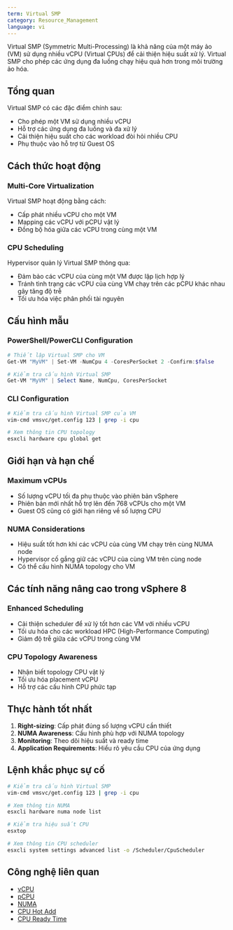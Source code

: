 ```yaml
---
term: Virtual SMP
category: Resource_Management
language: vi
---
```


Virtual SMP (Symmetric Multi-Processing) là khả năng của một máy ảo (VM) sử dụng nhiều vCPU (Virtual CPUs) để cải thiện hiệu suất xử lý. Virtual SMP cho phép các ứng dụng đa luồng chạy hiệu quả hơn trong môi trường ảo hóa.

## Tổng quan

Virtual SMP có các đặc điểm chính sau:
- Cho phép một VM sử dụng nhiều vCPU
- Hỗ trợ các ứng dụng đa luồng và đa xử lý
- Cải thiện hiệu suất cho các workload đòi hỏi nhiều CPU
- Phụ thuộc vào hỗ trợ từ Guest OS

## Cách thức hoạt động

### Multi-Core Virtualization
Virtual SMP hoạt động bằng cách:
- Cấp phát nhiều vCPU cho một VM
- Mapping các vCPU với pCPU vật lý
- Đồng bộ hóa giữa các vCPU trong cùng một VM

### CPU Scheduling
Hypervisor quản lý Virtual SMP thông qua:
- Đảm bảo các vCPU của cùng một VM được lập lịch hợp lý
- Tránh tình trạng các vCPU của cùng VM chạy trên các pCPU khác nhau gây tăng độ trễ
- Tối ưu hóa việc phân phối tài nguyên

## Cấu hình mẫu

### PowerShell/PowerCLI Configuration
```powershell
# Thiết lập Virtual SMP cho VM
Get-VM "MyVM" | Set-VM -NumCpu 4 -CoresPerSocket 2 -Confirm:$false

# Kiểm tra cấu hình Virtual SMP
Get-VM "MyVM" | Select Name, NumCpu, CoresPerSocket
```

### CLI Configuration
```bash
# Kiểm tra cấu hình Virtual SMP của VM
vim-cmd vmsvc/get.config 123 | grep -i cpu

# Xem thông tin CPU topology
esxcli hardware cpu global get
```

## Giới hạn và hạn chế

### Maximum vCPUs
- Số lượng vCPU tối đa phụ thuộc vào phiên bản vSphere
- Phiên bản mới nhất hỗ trợ lên đến 768 vCPUs cho một VM
- Guest OS cũng có giới hạn riêng về số lượng CPU

### NUMA Considerations
- Hiệu suất tốt hơn khi các vCPU của cùng VM chạy trên cùng NUMA node
- Hypervisor cố gắng giữ các vCPU của cùng VM trên cùng node
- Có thể cấu hình NUMA topology cho VM

## Các tính năng nâng cao trong vSphere 8

### Enhanced Scheduling
- Cải thiện scheduler để xử lý tốt hơn các VM với nhiều vCPU
- Tối ưu hóa cho các workload HPC (High-Performance Computing)
- Giảm độ trễ giữa các vCPU trong cùng VM

### CPU Topology Awareness
- Nhận biết topology CPU vật lý
- Tối ưu hóa placement vCPU
- Hỗ trợ các cấu hình CPU phức tạp

## Thực hành tốt nhất

1. **Right-sizing**: Cấp phát đúng số lượng vCPU cần thiết
2. **NUMA Awareness**: Cấu hình phù hợp với NUMA topology
3. **Monitoring**: Theo dõi hiệu suất và ready time
4. **Application Requirements**: Hiểu rõ yêu cầu CPU của ứng dụng

## Lệnh khắc phục sự cố

```bash
# Kiểm tra cấu hình Virtual SMP
vim-cmd vmsvc/get.config 123 | grep -i cpu

# Xem thông tin NUMA
esxcli hardware numa node list

# Kiểm tra hiệu suất CPU
esxtop

# Xem thông tin CPU scheduler
esxcli system settings advanced list -o /Scheduler/CpuScheduler
```

## Công nghệ liên quan

- [vCPU](/glossary/term/vcpu)
- [pCPU](/glossary/term/pcpu)
- [NUMA](/glossary/term/numa)
- [CPU Hot Add](/glossary/term/cpu-hot-add)
- [CPU Ready Time](/glossary/term/cpu-ready-time)